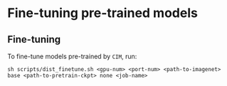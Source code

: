 # Fine-tuning pre-trained models


## Fine-tuning

To fine-tune models pre-trained by `CIM`, run:

```shell
sh scripts/dist_finetune.sh <gpu-num> <port-num> <path-to-imagenet> base <path-to-pretrain-ckpt> none <job-name>

```
